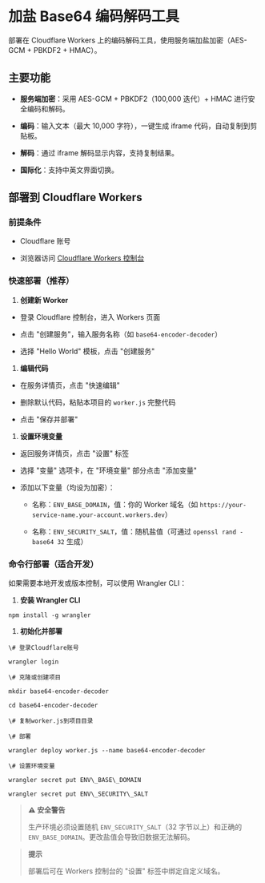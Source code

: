 # 加盐 Base64 编码解码工具

部署在 Cloudflare Workers 上的编码解码工具，使用服务端加盐加密（AES-GCM + PBKDF2 + HMAC）。

## 主要功能



*   **服务端加密**：采用 AES-GCM + PBKDF2（100,000 迭代）+ HMAC 进行安全编码和解码。

*   **编码**：输入文本（最大 10,000 字符），一键生成 iframe 代码，自动复制到剪贴板。

*   **解码**：通过 iframe 解码显示内容，支持复制结果。

*   **国际化**：支持中英文界面切换。

## 部署到 Cloudflare Workers

### 前提条件



*   Cloudflare 账号

*   浏览器访问 [Cloudflare Workers 控制台](https://dash.cloudflare.com/?to=/:account/workers)

### 快速部署（推荐）



1.  **创建新 Worker**

*   登录 Cloudflare 控制台，进入 Workers 页面

*   点击 "创建服务"，输入服务名称（如 `base64-encoder-decoder`）

*   选择 "Hello World" 模板，点击 "创建服务"

1.  **编辑代码**

*   在服务详情页，点击 "快速编辑"

*   删除默认代码，粘贴本项目的 `worker.js` 完整代码

*   点击 "保存并部署"

1.  **设置环境变量**

*   返回服务详情页，点击 "设置" 标签

*   选择 "变量" 选项卡，在 "环境变量" 部分点击 "添加变量"

*   添加以下变量（均设为加密）：


    *   名称：`ENV_BASE_DOMAIN`，值：你的 Worker 域名（如 `https://your-service-name.your-account.workers.dev`）

    *   名称：`ENV_SECURITY_SALT`，值：随机盐值（可通过 `openssl rand -base64 32` 生成）

### 命令行部署（适合开发）

如果需要本地开发或版本控制，可以使用 Wrangler CLI：



1.  **安装 Wrangler CLI**



```
npm install -g wrangler
```



1.  **初始化并部署**



```
\# 登录Cloudflare账号

wrangler login

\# 克隆或创建项目

mkdir base64-encoder-decoder

cd base64-encoder-decoder

\# 复制worker.js到项目目录

\# 部署

wrangler deploy worker.js --name base64-encoder-decoder

\# 设置环境变量

wrangler secret put ENV\_BASE\_DOMAIN

wrangler secret put ENV\_SECURITY\_SALT
```

> **⚠️ 安全警告**
>
> 生产环境必须设置随机 `ENV_SECURITY_SALT`（32 字节以上）和正确的`ENV_BASE_DOMAIN`。更改盐值会导致旧数据无法解码。

> **提示**
>
> 部署后可在 Workers 控制台的 "设置" 标签中绑定自定义域名。
